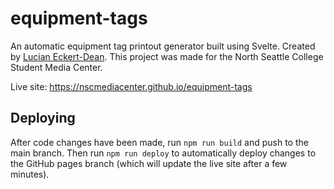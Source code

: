 # equipment-tags

An automatic equipment tag printout generator built using Svelte. Created by [Lucian Eckert-Dean](https://github.com/the-sink). This project was made for the North Seattle College Student Media Center.

Live site: https://nscmediacenter.github.io/equipment-tags

## Deploying

After code changes have been made, run `npm run build` and push to the main branch. Then run `npm run deploy` to automatically deploy changes to the GitHub pages branch (which will update the live site after a few minutes).